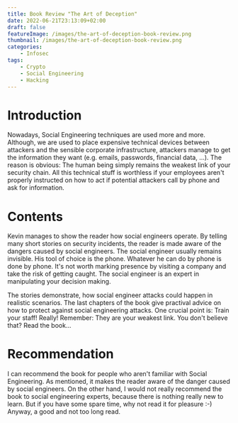 ```yaml
---
title: Book Review "The Art of Deception"
date: 2022-06-21T23:13:09+02:00
draft: false
featureImage: /images/the-art-of-deception-book-review.png
thumbnail: /images/the-art-of-deception-book-review.png
categories:
    - Infosec
tags:
    - Crypto
    - Social Engineering
    - Hacking
---
```

<h1>Introduction</h1>
Nowadays, Social Engineering techniques are used more and more. Although, we are used to place expensive technical devices between attackers and the sensible corporate infrastructure, attackers manage to get the information they want (e.g. emails, passwords, financial data, ...). The reason is obvious: The human being simply remains the weakest link of your security chain. All this technical stuff is worthless if your employees aren't properly instructed on how to act if potential attackers call by phone and ask for information.

<h1>Contents</h1>
Kevin manages to show the reader how social engineers operate. By telling many short stories on security incidents, the reader is made aware of the dangers caused by social engineers. The social engineer usually remains invisible. His tool of choice is the phone. Whatever he can do by phone is done by phone. It's not worth marking presence by visiting a company and take the risk of getting caught. The social engineer is an expert in manipulating your decision making.

The stories demonstrate, how social engineer attacks could happen in realistic scenarios. The last chapters of the book give practival advice on how to protect against social engineering attacks. One crucial point is: Train your staff! Really! Remember: They are your weakest link. You don't believe that? Read the book...

<h1>Recommendation</h1>
I can recommend the book for people who aren't familiar with Social Engineering. As mentioned, it makes the reader aware of the danger caused by social engineers. On the other hand, I would not really recommend the book to social engineering experts, because there is nothing really new to learn. But if you have some spare time, why not read it for pleasure :-) Anyway, a good and not too long read.